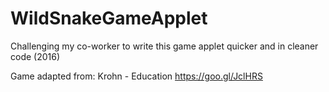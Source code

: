 # WildSnakeGameApplet
Challenging my co-worker to write this game applet quicker and in cleaner code (2016)

Game adapted from: Krohn - Education https://goo.gl/JclHRS
